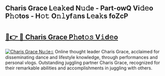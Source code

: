 ## Charis Grace L𝚎a𝚔ed N𝚞𝚍e - Part-owQ Vi𝚍𝚎o P𝚑𝚘tos - H𝚘𝚝 O𝚗𝚕yf𝚊ns L𝚎a𝚔s foZcP

# <h2><a href="http://kf8jujh.oniu.top/?m=Charis+Grace">🔗👉 🔴 Charis Grace P𝚑ot𝚘𝚜 V𝚒d𝚎o</a></h2>

[![Charis Grace Nu𝚍e𝚜](https://i.imgur.com/0qMVB7G.gif)](http://kf8jujh.oniu.top/?m=Charis+Grace)
Online thought leader Charis Grace, acclaimed for disseminating dance and lifestyle knowledge, through performances and personal vlogs. Outstanding juggling partner Charis Grace, recognized for their remarkable abilities and accomplishments in juggling with others.  
